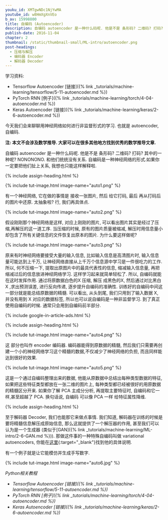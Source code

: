 ```yaml
---
youku_id: XMTgwNDc1NjYwMA
youtube_id: w8HmXgXnVEo
b_av: 15998800
title: 自编码 (Autoencoder)
description: 自编码 autoencoder 是一种什么码呢. 他是不是 条形码? 二维码? 打码? 其中的一种呢? NONONONO. 和他们统统没有关系. 自编码是一种神经网络的形式.如果你一定要把他们扯上关系, 我想也只能这样解释啦.
publish-date: 2016-11-04
chapter: 2
thumbnail: /static/thumbnail-small/ML-intro/autoencoder.png
post-headings:
  - 压缩与解压
  - 编码器 Encoder
  - 解码器 Decoder
---
```


学习资料:
  * Tensorflow Autoencoder [链接]({% link _tutorials/machine-learning/tensorflow/5-11-autoencoder.md %})
  * PyTorch RNN [例子]({% link _tutorials/machine-learning/torch/4-04-autoencoder.md %})
  * Keras Autoencoder [链接]({% link _tutorials/machine-learning/keras/2-6-autoencoder.md %})


今天我们会来聊聊用神经网络如何进行非监督形式的学习. 也就是 autoencoder, 自编码.

**注: 本文不会涉及数学推导. 大家可以在很多其他地方找到优秀的数学推导文章.**





自编码 autoencoder 是一种什么码呢. 他是不是 条形码? 二维码? 打码? 其中的一种呢? NONONONO. 和他们统统没有关系. 自编码是一种神经网络的形式.如果你一定要把他们扯上关系, 我想也只能这样解释啦.


 {% include assign-heading.html %}

{% include tut-image.html image-name="auto1.png" %}

有一个神经网络, 它在做的事情是 接收一张图片, 然后 给它打码, 最后 再从打码后的图片中还原. 太抽象啦? 行, 我们再具体点.

{% include tut-image.html image-name="auto2.png" %}

假设刚刚那个神经网络是这样, 对应上刚刚的图片, 可以看出图片其实是经过了压缩,再解压的这一道工序. 当压缩的时候, 原有的图片质量被缩减, 解压时用信息量小却包含了所有关键信息的文件恢复出原本的图片. 为什么要这样做呢?

{% include tut-image.html image-name="auto3.png" %}


原来有时神经网络要接受大量的输入信息, 比如输入信息是高清图片时, 输入信息量可能达到上千万, 让神经网络直接从上千万个信息源中学习是一件很吃力的工作. 所以, 何不压缩一下, 提取出原图片中的最具代表性的信息, 缩减输入信息量, 再把缩减过后的信息放进神经网络学习. 这样学习起来就简单轻松了. 所以, 自编码就能在这时发挥作用. 通过将原数据白色的X 压缩, 解压 成黑色的X, 然后通过对比黑白 X ,求出预测误差, 进行反向传递, 逐步提升自编码的准确性. 训练好的自编码中间这一部分就是能总结原数据的精髓. 可以看出, 从头到尾, 我们只用到了输入数据 X, 并没有用到 X 对应的数据标签, 所以也可以说自编码是一种非监督学习. 到了真正使用自编码的时候. 通常只会用到自编码前半部分.



{% include google-in-article-ads.html %}

{% include assign-heading.html %}

{% include tut-image.html image-name="auto4.png" %}

这 部分也叫作 encoder 编码器. 编码器能得到原数据的精髓, 然后我们只需要再创建一个小的神经网络学习这个精髓的数据,不仅减少了神经网络的负担, 而且同样能达到很好的效果.

{% include tut-image.html image-name="auto5.png" %}

这是一个通过自编码整理出来的数据, 他能从原数据中总结出每种类型数据的特征, 如果把这些特征类型都放在一张二维的图片上, 每种类型都已经被很好的用原数据的精髓区分开来. 如果你了解 PCA 主成分分析, 再提取主要特征时, 自编码和它一样,甚至超越了 PCA. 换句话说, 自编码 可以像 PCA 一样 给特征属性降维.



{% include assign-heading.html %}

至于解码器 Decoder, 我们也能那它来做点事情. 我们知道, 解码器在训练的时候是要将精髓信息解压成原始信息, 那么这就提供了一个解压器的作用, 甚至我们可以认为是一个生成器
(类似于[GAN]({% link _tutorials/machine-learning/ML-intro/2-6-GAN.md %})).
那做这件事的一种特殊自编码叫做 variational autoencoders, 你能在[这里](http://kvfrans.com/variational-autoencoders-explained/){:target="_blank"}找到他的具体说明.

有一个例子就是让它能模仿并生成手写数字.

{% include tut-image.html image-name="auto6.jpg" %}


*Python相关教程*

* *Tensorflow Autoencoder [链接]({% link _tutorials/machine-learning/tensorflow/5-11-autoencoder.md %})*
* *PyTorch RNN [例子]({% link _tutorials/machine-learning/torch/4-04-autoencoder.md %})*
* *Keras Autoencoder [链接]({% link _tutorials/machine-learning/keras/2-6-autoencoder.md %})*